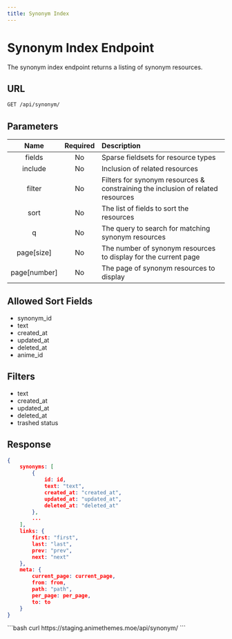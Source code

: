 ```yaml
---
title: Synonym Index
---
```


<Block>

# Synonym Index Endpoint

The synonym index endpoint returns a listing of synonym resources.

## URL

```sh
GET /api/synonym/
```

## Parameters

| Name         | Required | Description                                                                     |
| :----------: | :------: | :------------------------------------------------------------------------------ |
| fields       | No       | Sparse fieldsets for resource types                                             |
| include      | No       | Inclusion of related resources                                                  |
| filter       | No       | Filters for synonym resources & constraining the inclusion of related resources |
| sort         | No       | The list of fields to sort the resources                                        |
| q            | No       | The query to search for matching synonym resources                              |
| page[size]   | No       | The number of synonym resources to display for the current page                 |
| page[number] | No       | The page of synonym resources to display                                        |

## Allowed Sort Fields

* synonym_id
* text
* created_at
* updated_at
* deleted_at
* anime_id

## Filters

* text
* created_at
* updated_at
* deleted_at
* trashed status

## Response

```json
{
    synonyms: [
        {
            id: id,
            text: "text",
            created_at: "created_at",
            updated_at: "updated_at",
            deleted_at: "deleted_at"
        },
        ...
    ],
    links: {
        first: "first",
        last: "last",
        prev: "prev",
        next: "next"
    },
    meta: {
        current_page: current_page,
        from: from,
        path: "path",
        per_page: per_page,
        to: to
    }
}
```

<Example>

<CURL>
```bash
curl https://staging.animethemes.moe/api/synonym/
```
</CURL>

</Example>

</Block>